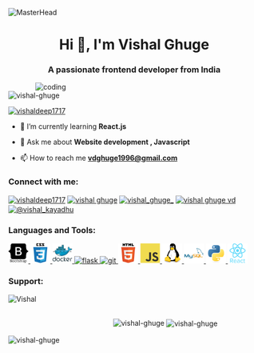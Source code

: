 ![MasterHead](https://www.eviaglobal.com/images/Front-End-Web-Development.jpg)
<h1 align="center">Hi 👋, I'm Vishal Ghuge</h1>
<h3 align="center">A passionate frontend developer from India</h3>
<img align="right"  width="450" height='' src="https://miro.medium.com/max/1360/1*IRGHmiGsa16stedQvIaZfw.gif" alt="coding" srcset="">


<p align="left"> <img src="https://komarev.com/ghpvc/?username=vishal-ghuge&label=Profile%20views&color=0e75b6&style=flat" alt="vishal-ghuge" /> </p>

<p align="left"> <a href="https://twitter.com/vishaldeep1717" target="blank"><img src="https://img.shields.io/twitter/follow/vishaldeep1717?logo=twitter&style=for-the-badge" alt="vishaldeep1717" /></a> </p>

- 🌱 I’m currently learning **React.js**

- 💬 Ask me about **Website development , Javascript**

- 📫 How to reach me **vdghuge1996@gmail.com**

<h3 align="left">Connect with me:</h3>
<p align="left">
<a href="https://twitter.com/vishaldeep1717" target="blank"><img align="center" src="https://raw.githubusercontent.com/rahuldkjain/github-profile-readme-generator/master/src/images/icons/Social/twitter.svg" alt="vishaldeep1717" height="30" width="40" /></a>
<a href="https://fb.com/vishal ghuge" target="blank"><img align="center" src="https://raw.githubusercontent.com/rahuldkjain/github-profile-readme-generator/master/src/images/icons/Social/facebook.svg" alt="vishal ghuge" height="30" width="40" /></a>
<a href="https://instagram.com/vishal_ghuge_" target="blank"><img align="center" src="https://raw.githubusercontent.com/rahuldkjain/github-profile-readme-generator/master/src/images/icons/Social/instagram.svg" alt="vishal_ghuge_" height="30" width="40" /></a>
<a href="https://www.youtube.com/c/vishal ghuge vd" target="blank"><img align="center" src="https://raw.githubusercontent.com/rahuldkjain/github-profile-readme-generator/master/src/images/icons/Social/youtube.svg" alt="vishal ghuge vd" height="30" width="40" /></a>
<a href="https://www.hackerrank.com/@vishal_kayadhu" target="blank"><img align="center" src="https://raw.githubusercontent.com/rahuldkjain/github-profile-readme-generator/master/src/images/icons/Social/hackerrank.svg" alt="@vishal_kayadhu" height="30" width="40" /></a>
</p>

<h3 align="left">Languages and Tools:</h3>
<p align="left"> <a href="https://getbootstrap.com" target="_blank" rel="noreferrer"> <img src="https://raw.githubusercontent.com/devicons/devicon/master/icons/bootstrap/bootstrap-plain-wordmark.svg" alt="bootstrap" width="40" height="40"/> </a> <a href="https://www.w3schools.com/css/" target="_blank" rel="noreferrer"> <img src="https://raw.githubusercontent.com/devicons/devicon/master/icons/css3/css3-original-wordmark.svg" alt="css3" width="40" height="40"/> </a> <a href="https://www.docker.com/" target="_blank" rel="noreferrer"> <img src="https://raw.githubusercontent.com/devicons/devicon/master/icons/docker/docker-original-wordmark.svg" alt="docker" width="40" height="40"/> </a> <a href="https://flask.palletsprojects.com/" target="_blank" rel="noreferrer"> <img src="https://www.vectorlogo.zone/logos/pocoo_flask/pocoo_flask-icon.svg" alt="flask" width="40" height="40"/> </a> <a href="https://git-scm.com/" target="_blank" rel="noreferrer"> <img src="https://www.vectorlogo.zone/logos/git-scm/git-scm-icon.svg" alt="git" width="40" height="40"/> </a> <a href="https://www.w3.org/html/" target="_blank" rel="noreferrer"> <img src="https://raw.githubusercontent.com/devicons/devicon/master/icons/html5/html5-original-wordmark.svg" alt="html5" width="40" height="40"/> </a> <a href="https://developer.mozilla.org/en-US/docs/Web/JavaScript" target="_blank" rel="noreferrer"> <img src="https://raw.githubusercontent.com/devicons/devicon/master/icons/javascript/javascript-original.svg" alt="javascript" width="40" height="40"/> </a> <a href="https://www.linux.org/" target="_blank" rel="noreferrer"> <img src="https://raw.githubusercontent.com/devicons/devicon/master/icons/linux/linux-original.svg" alt="linux" width="40" height="40"/> </a> <a href="https://www.mysql.com/" target="_blank" rel="noreferrer"> <img src="https://raw.githubusercontent.com/devicons/devicon/master/icons/mysql/mysql-original-wordmark.svg" alt="mysql" width="40" height="40"/> </a> <a href="https://www.python.org" target="_blank" rel="noreferrer"> <img src="https://raw.githubusercontent.com/devicons/devicon/master/icons/python/python-original.svg" alt="python" width="40" height="40"/> </a> <a href="https://reactjs.org/" target="_blank" rel="noreferrer"> <img src="https://raw.githubusercontent.com/devicons/devicon/master/icons/react/react-original-wordmark.svg" alt="react" width="40" height="40"/> </a>  </p>

<h3 align="left">Support:</h3>
<p><a href="https://www.buymeacoffee.com/Vishal"> <img align="left" src="https://cdn.buymeacoffee.com/buttons/v2/default-yellow.png" height="50" width="210" alt="Vishal" /></a></p><br><br>

<p><img align="left" src="https://github-readme-stats.vercel.app/api/top-langs?username=vishal-ghuge&show_icons=true&locale=en&layout=compact" alt="vishal-ghuge" /></p>

<p>&nbsp;<img align="center" src="https://github-readme-stats.vercel.app/api?username=vishal-ghuge&show_icons=true&locale=en" alt="vishal-ghuge" /></p>

<p><img align="center" src="https://github-readme-streak-stats.herokuapp.com/?user=vishal-ghuge&" alt="vishal-ghuge" /></p>
